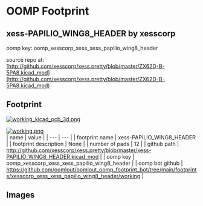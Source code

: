 # OOMP Footprint  
## xess-PAPILIO_WING8_HEADER  by xesscorp  
  
oomp key: oomp_xesscorp_xess_xess_papilio_wing8_header  
  
source repo at: [http://github.com/xesscorp/xess.pretty/blob/master/ZX62D-B-5PA8.kicad_mod](http://github.com/xesscorp/xess.pretty/blob/master/ZX62D-B-5PA8.kicad_mod)  
## Footprint  
  
[![working_kicad_pcb_3d.png](working_kicad_pcb_3d_600.png)](working_kicad_pcb_3d.png)  
  
[![working.png](working_600.png)](working.png)  
| name | value | 
| --- | --- | 
| footprint name | xess-PAPILIO_WING8_HEADER | 
| footprint description | None | 
| number of pads | 12 | 
| github path | http://github.com/xesscorp/xess.pretty/blob/master/xess-PAPILIO_WING8_HEADER.kicad_mod | 
| oomp key | oomp_xesscorp_xess_xess_papilio_wing8_header | 
| oomp bot github | https://github.com/oomlout/oomlout_oomp_footprint_bot/tree/main/footprints/xesscorp_xess_xess_papilio_wing8_header/working | 
## Images  
